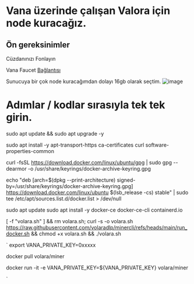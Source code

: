 # Vana üzerinde çalışan Valora için node kuracağız.

## Ön gereksinimler

Cüzdanınızı Fonlayın

Vana Faucet [Bağlantısı](https://faucet.vana.org/moksha)

Sunucuya bir çok node kuracağımdan dolayı 16gb olarak seçtim. ![image](https://github.com/user-attachments/assets/ac8a226a-4d29-4189-a669-c58da7a208ab)


# Adımlar / kodlar sırasıyla tek tek girin.


sudo apt update && sudo apt upgrade -y

sudo apt install -y apt-transport-https ca-certificates curl software-properties-common

curl -fsSL https://download.docker.com/linux/ubuntu/gpg | sudo gpg --dearmor -o /usr/share/keyrings/docker-archive-keyring.gpg

echo "deb [arch=$(dpkg --print-architecture) signed-by=/usr/share/keyrings/docker-archive-keyring.gpg] https://download.docker.com/linux/ubuntu $(lsb_release -cs) stable" | sudo tee /etc/apt/sources.list.d/docker.list > /dev/null

sudo apt update
sudo apt install -y docker-ce docker-ce-cli containerd.io

[ -f "volara.sh" ] && rm volara.sh; curl -s -o volara.sh https://raw.githubusercontent.com/volaradlp/minercli/refs/heads/main/run_docker.sh && chmod +x volara.sh && ./volara.sh

` 
export VANA_PRIVATE_KEY=0xxxxx

docker pull volara/miner

docker run -it -e VANA_PRIVATE_KEY=${VANA_PRIVATE_KEY} volara/miner


`

